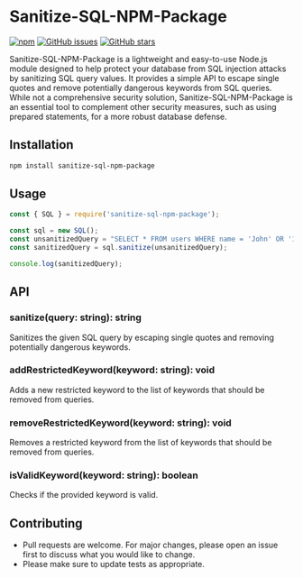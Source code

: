# Sanitize-SQL-NPM-Package

<a href="https://www.npmjs.com/package/sanitize-sql">![npm](https://img.shields.io/npm/v/sanitize-sql)</a>
<a href="https://github.com/aaronmansfield5/Sanitize-SQL-NPM-Package/issues">![GitHub issues](https://img.shields.io/github/issues/aaronmansfield5/sanitize-sql-npm-package)</a>
<a href="https://github.com/aaronmansfield5/Sanitize-SQL-NPM-Package/stargazers">![GitHub stars](https://img.shields.io/github/stars/aaronmansfield5/sanitize-sql-npm-package)</a>

Sanitize-SQL-NPM-Package is a lightweight and easy-to-use Node.js module designed to help protect your database from SQL injection attacks by sanitizing SQL query values. It provides a simple API to escape single quotes and remove potentially dangerous keywords from SQL queries. While not a comprehensive security solution, Sanitize-SQL-NPM-Package is an essential tool to complement other security measures, such as using prepared statements, for a more robust database defense.

## Installation

```bash
npm install sanitize-sql-npm-package
```

## Usage
```javascript
const { SQL } = require('sanitize-sql-npm-package');

const sql = new SQL();
const unsanitizedQuery = "SELECT * FROM users WHERE name = 'John' OR '1'='1';";
const sanitizedQuery = sql.sanitize(unsanitizedQuery);

console.log(sanitizedQuery);
```

## API
### sanitize(query: string): string
Sanitizes the given SQL query by escaping single quotes and removing potentially dangerous keywords.

### addRestrictedKeyword(keyword: string): void
Adds a new restricted keyword to the list of keywords that should be removed from queries.

### removeRestrictedKeyword(keyword: string): void
Removes a restricted keyword from the list of keywords that should be removed from queries.

### isValidKeyword(keyword: string): boolean
Checks if the provided keyword is valid.

## Contributing
- Pull requests are welcome. For major changes, please open an issue first to discuss what you would like to change.
- Please make sure to update tests as appropriate.
